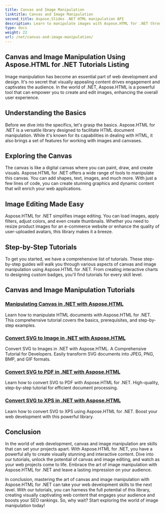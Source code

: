 ```yaml
---
title: Canvas and Image Manipulation
linktitle: Canvas and Image Manipulation
second_title: Aspose.Slides .NET HTML manipulation API
description: Learn to manipulate images with Aspose.HTML for .NET through step-by-step tutorials. Discover the power of canvas and image editing.
type: docs
weight: 22
url: /net/canvas-and-image-manipulation/
---
```


## Canvas and Image Manipulation Using Aspose.HTML for .NET Tutorials Listing

Image manipulation has become an essential part of web development and design. It's no secret that visually appealing content drives engagement and captivates the audience. In the world of .NET, Aspose.HTML is a powerful tool that can empower you to create and edit images, enhancing the overall user experience.

## Understanding the Basics

Before we dive into the specifics, let's grasp the basics. Aspose.HTML for .NET is a versatile library designed to facilitate HTML document manipulation. While it's known for its capabilities in dealing with HTML, it also brings a set of features for working with images and canvases.

## Exploring the Canvas

The canvas is like a digital canvas where you can paint, draw, and create visuals. Aspose.HTML for .NET offers a wide range of tools to manipulate this canvas. You can add shapes, text, images, and much more. With just a few lines of code, you can create stunning graphics and dynamic content that will enrich your web applications.

## Image Editing Made Easy

Aspose.HTML for .NET simplifies image editing. You can load images, apply filters, adjust colors, and even create thumbnails. Whether you need to resize product images for an e-commerce website or enhance the quality of user-uploaded avatars, this library makes it a breeze.

## Step-by-Step Tutorials

To get you started, we have a comprehensive list of tutorials. These step-by-step guides will walk you through various aspects of canvas and image manipulation using Aspose.HTML for .NET. From creating interactive charts to designing custom badges, you'll find tutorials for every skill level.

## Canvas and Image Manipulation Tutorials
### [Manipulating Canvas in .NET with Aspose.HTML](./manipulating-canvas-dotnet-aspose-html/)
Learn how to manipulate HTML documents with Aspose.HTML for .NET. This comprehensive tutorial covers the basics, prerequisites, and step-by-step examples.
### [Convert SVG to Image in .NET with Aspose.HTML](./convert-svg-to-image-dotnet-aspose-html/)
Convert SVG to Images in .NET with Aspose.HTML. A Comprehensive Tutorial for Developers. Easily transform SVG documents into JPEG, PNG, BMP, and GIF formats.
### [Convert SVG to PDF in .NET with Aspose.HTML](./convert-svg-to-pdf-dotnet-aspose-html/)
Learn how to convert SVG to PDF with Aspose.HTML for .NET. High-quality, step-by-step tutorial for efficient document processing.
### [Convert SVG to XPS in .NET with Aspose.HTML](./convert-svg-to-xps-dotnet-aspose-html/)
Learn how to convert SVG to XPS using Aspose.HTML for .NET. Boost your web development with this powerful library.

## Conclusion

In the world of web development, canvas and image manipulation are skills that can set your projects apart. With Aspose.HTML for .NET, you have a powerful ally to create visually stunning and interactive content. Dive into our tutorials, unlock the potential of canvas and image editing, and watch as your web projects come to life. Embrace the art of image manipulation with Aspose.HTML for .NET and leave a lasting impression on your audience.

In conclusion, mastering the art of canvas and image manipulation with Aspose.HTML for .NET can take your web development skills to the next level. With our tutorials, you can harness the full potential of this library, creating visually captivating web content that engages your audience and boosts your SEO rankings. So, why wait? Start exploring the world of image manipulation today!